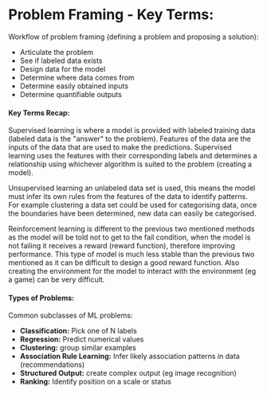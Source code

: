 # Problem Framing - Key Terms: 
Workflow of problem framing (defining a problem and proposing a solution):
* Articulate the problem
* See if labeled data exists  
* Design data for the model  
* Determine where data comes from  
* Determine easily obtained inputs  
* Determine quantifiable outputs

#### Key Terms Recap:
Supervised learning is where a model is provided with labeled training data (labeled data is the "answer" to the problem).
Features of the data are the inputs of the data that are used to make the predictions. Supervised learning uses the 
features with their corresponding labels and determines a relationship using whichever algorithm is suited to the 
problem (creating a model).
  
Unsupervised learning an unlabeled data set is used, this means the model must infer its own rules from the features of
the data to identify patterns. For example clustering a data set could be used for categorising data, once the boundaries 
have been determined, new data can easily be categorised.  

Reinforcement learning is different to the previous two mentioned methods as the model will be told not to get to the 
fail condition, when the model is not failing it receives a reward (reward function), therefore improving performance. 
This type of model is much less stable than the previous two mentioned as it can be difficult to design a good 
reward function. Also creating the environment for the model to interact with the environment (eg a game) can be very 
difficult.

#### Types of Problems:
Common subclasses of ML problems:  
* **Classification:** Pick one of N labels
* **Regression:** Predict numerical values
* **Clustering:** group similar examples
* **Association Rule Learning:** Infer likely association patterns in data (recommendations)
* **Structured Output:**  create complex output (eg image recognition)
* **Ranking:** Identify position on a scale or status 
